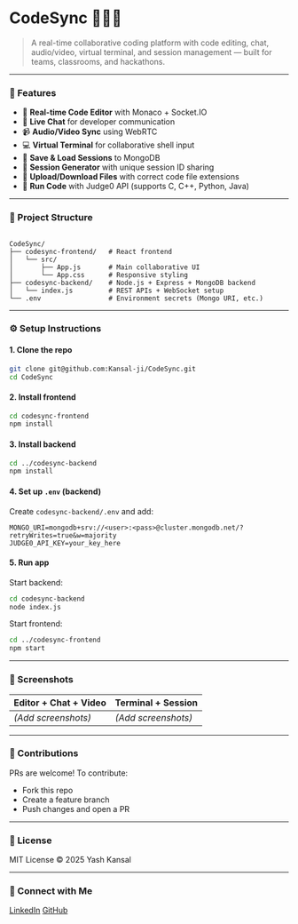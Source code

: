 
# CodeSync 🔁💬🧠

> A real-time collaborative coding platform with code editing, chat, audio/video, virtual terminal, and session management — built for teams, classrooms, and hackathons.

---

### 🚀 Features

- 🔄 **Real-time Code Editor** with Monaco + Socket.IO
- 💬 **Live Chat** for developer communication
- 📹 **Audio/Video Sync** using WebRTC
- 💻 **Virtual Terminal** for collaborative shell input
- 💾 **Save & Load Sessions** to MongoDB
- 🧠 **Session Generator** with unique session ID sharing
- 📁 **Upload/Download Files** with correct code file extensions
- 🧪 **Run Code** with Judge0 API (supports C, C++, Python, Java)

---

### 📂 Project Structure

```

CodeSync/
├── codesync-frontend/   # React frontend
│   └── src/
│       ├── App.js       # Main collaborative UI
│       └── App.css      # Responsive styling
├── codesync-backend/    # Node.js + Express + MongoDB backend
│   └── index.js         # REST APIs + WebSocket setup
└── .env                 # Environment secrets (Mongo URI, etc.)

````

---

### ⚙️ Setup Instructions

#### 1. Clone the repo
```bash
git clone git@github.com:Kansal-ji/CodeSync.git
cd CodeSync
````

#### 2. Install frontend

```bash
cd codesync-frontend
npm install
```

#### 3. Install backend

```bash
cd ../codesync-backend
npm install
```

#### 4. Set up `.env` (backend)

Create `codesync-backend/.env` and add:

```
MONGO_URI=mongodb+srv://<user>:<pass>@cluster.mongodb.net/?retryWrites=true&w=majority
JUDGE0_API_KEY=your_key_here
```

#### 5. Run app

Start backend:

```bash
cd codesync-backend
node index.js
```

Start frontend:

```bash
cd ../codesync-frontend
npm start
```

---

### 📸 Screenshots

| Editor + Chat + Video | Terminal + Session  |
| --------------------- | ------------------- |
| *(Add screenshots)*   | *(Add screenshots)* |

---

### 🙌 Contributions

PRs are welcome! To contribute:

* Fork this repo
* Create a feature branch
* Push changes and open a PR

---

### 📜 License

MIT License
© 2025 Yash Kansal

---

### 🔗 Connect with Me

[LinkedIn](https://www.linkedin.com/in/yashkansal/)
[GitHub](https://github.com/Kansal-ji)
